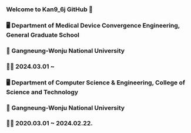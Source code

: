 ### Welcome to Kan9_6j GitHub 👋                                                  &nbsp;&nbsp;

### 🖥 Department of Medical Device Convergence Engineering, General Graduate School
### 🏫 Gangneung-Wonju National University
### 👨‍🎓 2024.03.01 ~        &nbsp;&nbsp;


### 🖥 Department of Computer Science & Engineering, College of Science and Technology
### 🏫 Gangneung-Wonju National University
### 👨‍🎓 2020.03.01 ~ 2024.02.22.       &nbsp;
<!--
**doteka/doteka** is a ✨ _special_ ✨ repository because its `README.md` (this file) appears on your GitHub profile.

Here are some ideas to get you started:

- 🔭 I’m currently working on ...
- 🌱 I’m currently learning ...
- 👯 I’m looking to collaborate on ...
- 🤔 I’m looking for help with ...
- 💬 Ask me about ...
- 📫 How to reach me: ...
- 😄 Pronouns: ...
- ⚡ Fun fact: ...
-->
